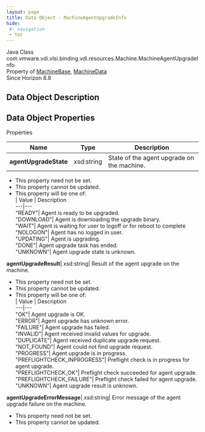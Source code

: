 ```yaml
---
layout: page
title: Data Object - MachineAgentUpgradeInfo
hide:
 #- navigation
 - toc
---
```






Java Class
    com.vmware.vdi.vlsi.binding.vdi.resources.Machine.MachineAgentUpgradeInfo  
Property of
     [MachineBase](vdi.resources.Machine.MachineBase.md#field_detail), [MachineData](vdi.resources.Machine.MachineData.md#field_detail)  
Since 
    Horizon 8.8

## Data Object Description 

## Data Object Properties

Properties

Name |  Type |  Description   
---|---|---  
**agentUpgradeState**|  xsd:string|  State of the agent upgrade on the machine.   


 * This property need not be set.
 * This property cannot be updated.
  * This property will be one of:  
|  Value |  Description   
---|---  
"READY"| Agent is ready to be upgraded.  
"DOWNLOAD"| Agent is downloading the upgrade binary.  
"WAIT"| Agent is waiting for user to logoff or for reboot to complete  
"NOLOGON"| Agent has no logged in user.  
"UPDATING"| Agent is upgrading.  
"DONE"| Agent upgrade task has ended.  
"UNKNOWN"| Agent upgrade state is unknown.  

  
**agentUpgradeResult**|  xsd:string|  Result of the agent upgrade on the machine.   


 * This property need not be set.
 * This property cannot be updated.
  * This property will be one of:  
|  Value |  Description   
---|---  
"OK"| Agent upgrade is OK.  
"ERROR"| Agent upgrade has unknown error.  
"FAILURE"| Agent upgrade has failed.  
"INVALID"| Agent received invalid values for upgrade.  
"DUPLICATE"| Agent received duplicate upgrade request.  
"NOT_FOUND"| Agent could not find upgrade request.  
"PROGRESS"| Agent upgrade is in progress.  
"PREFLIGHTCHECK_INPROGRESS"| Preflight check is in progress for agent upgrade.  
"PREFLIGHTCHECK_OK"| Preflight check succeeded for agent upgrade.  
"PREFLIGHTCHECK_FAILURE"| Preflight check failed for agent upgrade.  
"UNKNOWN"| Agent upgrade result is unknown.  

  
**agentUpgradeErrorMessage**|  xsd:string|  Error message of the agent upgrade failure on the machine.   


 * This property need not be set.
 * This property cannot be updated.

  
  
  
   
  
  

